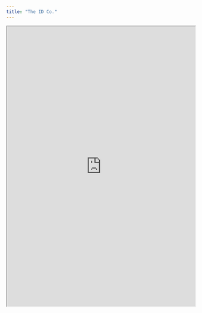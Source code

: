 ```yaml
---
title: "The ID Co."
---
```



<iframe height="750" width="100%" src="https://ewelton.github.io/ktest/wiki.html#The%20ID%20Co."></iframe>
